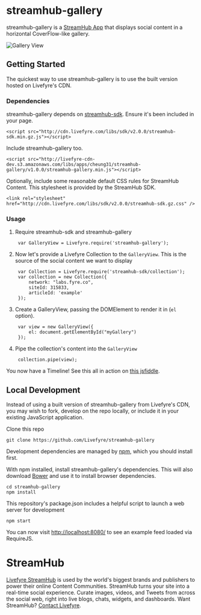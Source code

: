 # streamhub-gallery

streamhub-gallery is a [StreamHub App](http://apps.livefyre.com) that displays social content in a horizontal CoverFlow-like gallery.

![Gallery View](http://i.imgur.com/HaBxIwp.png)

## Getting Started

The quickest way to use streamhub-gallery is to use the built version hosted on Livefyre's CDN.

### Dependencies

streamhub-gallery depends on [streamhub-sdk](https://github.com/livefyre/streamhub-sdk). Ensure it's been included in your page.

	<script src="http://cdn.livefyre.com/libs/sdk/v2.0.0/streamhub-sdk.min.gz.js"></script>

Include streamhub-gallery too.

	<script src="http://livefyre-cdn-dev.s3.amazonaws.com/libs/apps/cheung31/streamhub-gallery/v1.0.0/streamhub-gallery.min.js"></script>
	
Optionally, include some reasonable default CSS rules for StreamHub Content. This stylesheet is provided by the StreamHub SDK.

    <link rel="stylesheet" href="http://cdn.livefyre.com/libs/sdk/v2.0.0/streamhub-sdk.gz.css" />

### Usage

1. Require streamhub-sdk and streamhub-gallery

        var GalleryView = Livefyre.require('streamhub-gallery');
    
1. Now let's provide a Livefyre Collection to the ```GalleryView```. This is the source of the social content we want to display

		var Collection = Livefyre.require('streamhub-sdk/collection');
        var collection = new Collection({
            network: "labs.fyre.co",
            siteId: 315833,
            articleId: 'example'
        });
        
1. Create a GalleryView, passing the DOMElement to render it in (```el``` option).

        var view = new GalleryView({
        	el: document.getElementById("myGallery")
    	});
    
1. Pipe the collection's content into the ```GalleryView```

        collection.pipe(view);

You now have a Timeline! See this all in action on [this jsfiddle](http://jsfiddle.net/G9PPf/5/).

## Local Development

Instead of using a built version of streamhub-gallery from Livefyre's CDN, you may wish to fork, develop on the repo locally, or include it in your existing JavaScript application.

Clone this repo

    git clone https://github.com/Livefyre/streamhub-gallery

Development dependencies are managed by [npm](https://github.com/isaacs/npm), which you should install first.

With npm installed, install streamhub-gallery's dependencies. This will also download [Bower](https://github.com/bower/bower) and use it to install browser dependencies.

    cd streamhub-gallery
    npm install

This repository's package.json includes a helpful script to launch a web server for development

    npm start

You can now visit [http://localhost:8080/](http://localhost:8080/) to see an example feed loaded via RequireJS.

# StreamHub

[Livefyre StreamHub](http://www.livefyre.com/streamhub/) is used by the world's biggest brands and publishers to power their online Content Communities. StreamHub turns your site into a real-time social experience. Curate images, videos, and Tweets from across the social web, right into live blogs, chats, widgets, and dashboards. Want StreamHub? [Contact Livefyre](http://www.livefyre.com/contact/).
